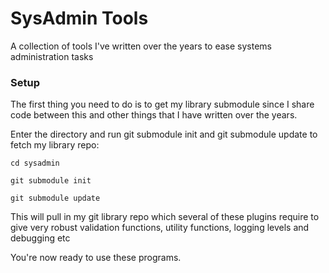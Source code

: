 SysAdmin Tools
==============

A collection of tools I've written over the years to ease systems administration tasks

### Setup ###
The first thing you need to do is to get my library submodule since I share code between this and other things that I have written over the years.

Enter the directory and run git submodule init and git submodule update to fetch my library repo:

```
cd sysadmin
```
```
git submodule init
```
```
git submodule update
```
This will pull in my git library repo which several of these plugins require to give very robust validation functions, utility functions, logging levels and debugging etc

You're now ready to use these programs.
